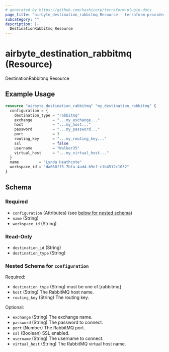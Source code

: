 ```yaml
---
# generated by https://github.com/hashicorp/terraform-plugin-docs
page_title: "airbyte_destination_rabbitmq Resource - terraform-provider-airbyte"
subcategory: ""
description: |-
  DestinationRabbitmq Resource
---
```


# airbyte_destination_rabbitmq (Resource)

DestinationRabbitmq Resource

## Example Usage

```terraform
resource "airbyte_destination_rabbitmq" "my_destination_rabbitmq" {
  configuration = {
    destination_type = "rabbitmq"
    exchange         = "...my_exchange..."
    host             = "...my_host..."
    password         = "...my_password..."
    port             = 3
    routing_key      = "...my_routing_key..."
    ssl              = false
    username         = "Walker35"
    virtual_host     = "...my_virtual_host..."
  }
  name         = "Lynda Heathcote"
  workspace_id = "da660ff5-7bfa-4ad4-b9ef-c1b4512c1032"
}
```

<!-- schema generated by tfplugindocs -->
## Schema

### Required

- `configuration` (Attributes) (see [below for nested schema](#nestedatt--configuration))
- `name` (String)
- `workspace_id` (String)

### Read-Only

- `destination_id` (String)
- `destination_type` (String)

<a id="nestedatt--configuration"></a>
### Nested Schema for `configuration`

Required:

- `destination_type` (String) must be one of [rabbitmq]
- `host` (String) The RabbitMQ host name.
- `routing_key` (String) The routing key.

Optional:

- `exchange` (String) The exchange name.
- `password` (String) The password to connect.
- `port` (Number) The RabbitMQ port.
- `ssl` (Boolean) SSL enabled.
- `username` (String) The username to connect.
- `virtual_host` (String) The RabbitMQ virtual host name.



